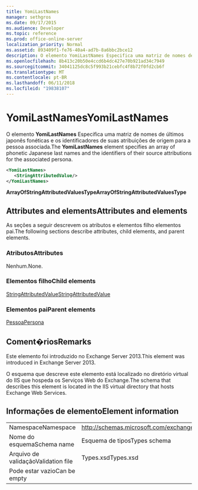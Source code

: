 ```yaml
---
title: YomiLastNames
manager: sethgros
ms.date: 09/17/2015
ms.audience: Developer
ms.topic: reference
ms.prod: office-online-server
localization_priority: Normal
ms.assetid: 893409f1-fe76-40a4-ad7b-8a6bbc2bce12
description: O elemento YomiLastNames Especifica uma matriz de nomes de últimos japonês fonéticas e os identificadores de suas atribuições de origem para a pessoa associada.
ms.openlocfilehash: 8b413c20b50e4ccd6b4dc427e70b921ad34c7949
ms.sourcegitcommit: 34041125dc8c5f993b21cebfc4f8b72f0fd2cb6f
ms.translationtype: MT
ms.contentlocale: pt-BR
ms.lasthandoff: 06/11/2018
ms.locfileid: "19838107"
---
```

# <a name="yomilastnames"></a><span data-ttu-id="d8a70-103">YomiLastNames</span><span class="sxs-lookup"><span data-stu-id="d8a70-103">YomiLastNames</span></span>

<span data-ttu-id="d8a70-104">O elemento **YomiLastNames** Especifica uma matriz de nomes de últimos japonês fonéticas e os identificadores de suas atribuições de origem para a pessoa associada.</span><span class="sxs-lookup"><span data-stu-id="d8a70-104">The **YomiLastNames** element specifies an array of phonetic Japanese last names and the identifiers of their source attributions for the associated persona.</span></span> 
  
```XML
<YomiLastNames>
   <StringAttributedValue/>
</YomiLastNames>
```

 <span data-ttu-id="d8a70-105">**ArrayOfStringAttributedValuesType**</span><span class="sxs-lookup"><span data-stu-id="d8a70-105">**ArrayOfStringAttributedValuesType**</span></span>
## <a name="attributes-and-elements"></a><span data-ttu-id="d8a70-106">Attributes and elements</span><span class="sxs-lookup"><span data-stu-id="d8a70-106">Attributes and elements</span></span>

<span data-ttu-id="d8a70-107">As seções a seguir descrevem os atributos e elementos filho elementos pai.</span><span class="sxs-lookup"><span data-stu-id="d8a70-107">The following sections describe attributes, child elements, and parent elements.</span></span>
  
### <a name="attributes"></a><span data-ttu-id="d8a70-108">Atributos</span><span class="sxs-lookup"><span data-stu-id="d8a70-108">Attributes</span></span>

<span data-ttu-id="d8a70-109">Nenhum.</span><span class="sxs-lookup"><span data-stu-id="d8a70-109">None.</span></span>
  
### <a name="child-elements"></a><span data-ttu-id="d8a70-110">Elementos filho</span><span class="sxs-lookup"><span data-stu-id="d8a70-110">Child elements</span></span>

[<span data-ttu-id="d8a70-111">StringAttributedValue</span><span class="sxs-lookup"><span data-stu-id="d8a70-111">StringAttributedValue</span></span>](stringattributedvalue.md)
  
### <a name="parent-elements"></a><span data-ttu-id="d8a70-112">Elementos pai</span><span class="sxs-lookup"><span data-stu-id="d8a70-112">Parent elements</span></span>

[<span data-ttu-id="d8a70-113">Pessoa</span><span class="sxs-lookup"><span data-stu-id="d8a70-113">Persona</span></span>](persona.md)
  
## <a name="remarks"></a><span data-ttu-id="d8a70-114">Coment�rios</span><span class="sxs-lookup"><span data-stu-id="d8a70-114">Remarks</span></span>

<span data-ttu-id="d8a70-115">Este elemento foi introduzido no Exchange Server 2013.</span><span class="sxs-lookup"><span data-stu-id="d8a70-115">This element was introduced in Exchange Server 2013.</span></span>
  
<span data-ttu-id="d8a70-116">O esquema que descreve este elemento está localizado no diretório virtual do IIS que hospeda os Serviços Web do Exchange.</span><span class="sxs-lookup"><span data-stu-id="d8a70-116">The schema that describes this element is located in the IIS virtual directory that hosts Exchange Web Services.</span></span>
  
## <a name="element-information"></a><span data-ttu-id="d8a70-117">Informações de elemento</span><span class="sxs-lookup"><span data-stu-id="d8a70-117">Element information</span></span>

|||
|:-----|:-----|
|<span data-ttu-id="d8a70-118">Namespace</span><span class="sxs-lookup"><span data-stu-id="d8a70-118">Namespace</span></span>  <br/> |http://schemas.microsoft.com/exchange/services/2006/types  <br/> |
|<span data-ttu-id="d8a70-119">Nome do esquema</span><span class="sxs-lookup"><span data-stu-id="d8a70-119">Schema name</span></span>  <br/> |<span data-ttu-id="d8a70-120">Esquema de tipos</span><span class="sxs-lookup"><span data-stu-id="d8a70-120">Types schema</span></span>  <br/> |
|<span data-ttu-id="d8a70-121">Arquivo de validação</span><span class="sxs-lookup"><span data-stu-id="d8a70-121">Validation file</span></span>  <br/> |<span data-ttu-id="d8a70-122">Types.xsd</span><span class="sxs-lookup"><span data-stu-id="d8a70-122">Types.xsd</span></span>  <br/> |
|<span data-ttu-id="d8a70-123">Pode estar vazio</span><span class="sxs-lookup"><span data-stu-id="d8a70-123">Can be empty</span></span>  <br/> ||
   

